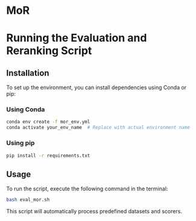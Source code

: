 # MoR

# Running the Evaluation and Reranking Script

## Installation
To set up the environment, you can install dependencies using Conda or pip:

### Using Conda
```bash
conda env create -f mor_env.yml
conda activate your_env_name  # Replace with actual environment name
```

### Using pip
```bash
pip install -r requirements.txt
```

## Usage
To run the script, execute the following command in the terminal:

```bash
bash eval_mor.sh
```

This script will automatically process predefined datasets and scorers.

